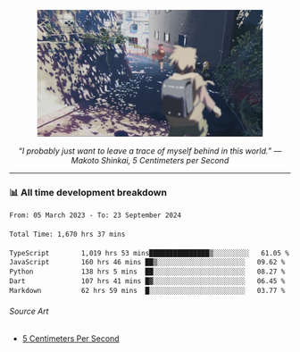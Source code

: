 <p align="center"><img src="asset/header.jpg" width="80%"/></p>
<p align="center"><i>“I probably just want to leave a trace of myself behind in this world.” ― Makoto Shinkai, 5 Centimeters per Second</i></p>

---
<!--
<details>
  <summary>📃 My Resume</summary>

### Education

- 📖 **Computer Science**\
📆 10/2021 - present\
📍 **Thang Long University** - Hoang Mai, Hanoi, Vietnam

### Experience

<img align="right" src="https://img.shields.io/badge/Figma-F24E1E?style=flat&logo=figma&logoColor=white"/>
<img align="right" src="https://img.shields.io/badge/node.js-6DA55F?style=flat&logo=node.js&logoColor=white"/>
<img align="right" src="https://img.shields.io/badge/Next.js-black?style=flat&logo=next.js&logoColor=white"/>
<img align="right" src="https://img.shields.io/badge/TypeScript-007ACC?style=flat&logo=typescript&logoColor=white"/>


- 👨‍💻 **Frontend Web Intern**\
📆 07/2023 - present\
📍 **MQ ICT Solutions** - Hoang Mai, Hanoi, Vietnam
</details> 
-->

### 📊 All time development breakdown

<!--START_SECTION:waka-->

```txt
From: 05 March 2023 - To: 23 September 2024

Total Time: 1,670 hrs 37 mins

TypeScript        1,019 hrs 53 mins███████████████▒░░░░░░░░░   61.05 %
JavaScript        160 hrs 46 mins ██▒░░░░░░░░░░░░░░░░░░░░░░   09.62 %
Python            138 hrs 5 mins  ██░░░░░░░░░░░░░░░░░░░░░░░   08.27 %
Dart              107 hrs 41 mins █▓░░░░░░░░░░░░░░░░░░░░░░░   06.45 %
Markdown          62 hrs 59 mins  █░░░░░░░░░░░░░░░░░░░░░░░░   03.77 %
```

<!--END_SECTION:waka-->

###### Source Art

-  [5 Centimeters Per Second](https://wallhaven.cc/w/nrowq1)

